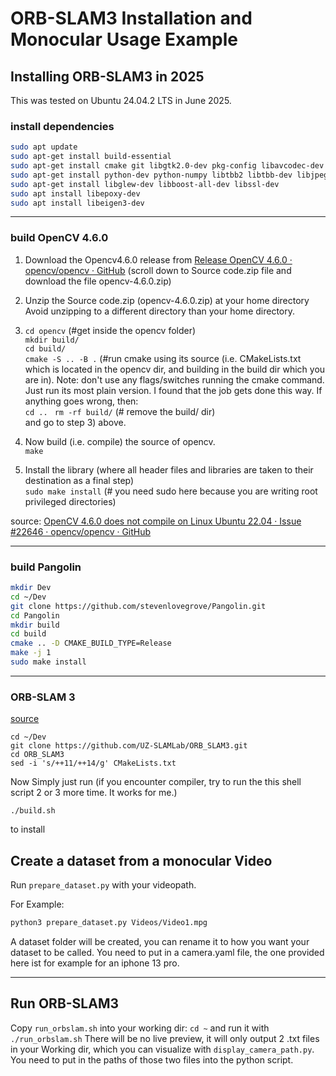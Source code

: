 # ORB-SLAM3 Installation and Monocular Usage Example

## Installing ORB-SLAM3 in 2025

This was tested on Ubuntu 24.04.2 LTS in June 2025.

### install dependencies

```bash
sudo apt update
sudo apt-get install build-essential
sudo apt-get install cmake git libgtk2.0-dev pkg-config libavcodec-dev libavformat-dev libswscale-dev
sudo apt-get install python-dev python-numpy libtbb2 libtbb-dev libjpeg-dev libpng-dev libtiff-dev libdc1394-22-dev libjasper-dev
sudo apt-get install libglew-dev libboost-all-dev libssl-dev
sudo apt install libepoxy-dev
sudo apt install libeigen3-dev
```

---

### build OpenCV 4.6.0

1. Download the Opencv4.6.0 release from [Release OpenCV 4.6.0 · opencv/opencv · GitHub](https://github.com/opencv/opencv/releases/tag/4.6.0) (scroll down to Source code.zip file and download the file opencv-4.6.0.zip)

2. Unzip the Source code.zip (opencv-4.6.0.zip) at your home directory  
   Avoid unzipping to a different directory than your home directory.

3. `cd opencv` (#get inside the opencv folder)  
   `mkdir build/`  
   `cd build/`  
   `cmake -S .. -B .` (#run cmake using its source (i.e. CMakeLists.txt 
   which is located in the opencv dir, and building in the build dir which 
   you are in). Note: don't use any flags/switches running the cmake 
   command. Just run its most plain version. I found that the job gets done
   this way. If anything goes wrong, then:  
   `cd .. ` 
   `rm -rf build/` (# remove the build/ dir)  
   and go to step 3) above.

4. Now build (i.e. compile) the source of opencv.  
   `make`

5. Install the library (where all header files and libraries are taken to their destination as a final step)  
   `sudo make install` (# you need sudo here because you are writing root privileged directories)

source: [OpenCV 4.6.0 does not compile on Linux Ubuntu 22.04 · Issue #22646 · opencv/opencv · GitHub](https://github.com/opencv/opencv/issues/22646)

---

### build Pangolin

```bash
mkdir Dev
cd ~/Dev
git clone https://github.com/stevenlovegrove/Pangolin.git
cd Pangolin 
mkdir build 
cd build 
cmake .. -D CMAKE_BUILD_TYPE=Release 
make -j 1 
sudo make install
```

---

### ORB-SLAM 3

[source](https://gist.github.com/bharath5673/4295e666cbe654a83226a2549a972c4f#orb-slam-3)

```shell
cd ~/Dev
git clone https://github.com/UZ-SLAMLab/ORB_SLAM3.git 
cd ORB_SLAM3
sed -i 's/++11/++14/g' CMakeLists.txt
```

Now Simply just run (if you encounter compiler, try to run the this shell script 2 or 3 more time. It works for me.)

```shell
./build.sh
```

to install

## Create a dataset from a monocular Video

Run  `prepare_dataset.py` with your videopath.

For Example:

```bash
python3 prepare_dataset.py Videos/Video1.mpg
```

A dataset folder will be created, you can rename it to how you want your dataset to be called.
You need to put in a camera.yaml file, the one provided here ist for example for an iphone 13 pro.

---

## Run ORB-SLAM3

Copy `run_orbslam.sh` into your working dir: `cd ~` and run it with `./run_orbslam.sh`
There will be no live preview, it will only output 2 .txt files in your Working dir, which you can visualize with `display_camera_path.py`.
You need to put in the paths of those two files into the python script.

